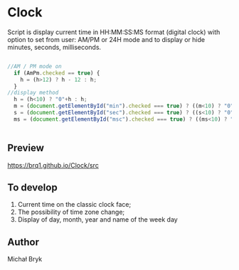 # Clock

Script is display current time in HH:MM:SS:MS format (digital clock) with option to set from user: AM/PM or 24H mode and to display or hide minutes, seconds, milliseconds.

```js

//AM / PM mode on
  if (AmPm.checked == true) {
    h = (h>12) ? h - 12 : h;
  }
//display method 
  h = (h<10) ? "0"+h : h;
  m = (document.getElementById("min").checked === true) ? ((m<10) ? "0"+m : m) : "--";
  s = (document.getElementById("sec").checked === true) ? ((s<10) ? "0"+s : s) : "--";
  ms = (document.getElementById("msc").checked === true) ? ((ms<10) ? "0"+ms : ms) : "--";
  
```
## Preview

https://brq1.github.io/Clock/src

## To develop

1. Current time on the classic clock face;
2. The possibility of time zone change;
3. Display of day, month, year and name of the week day

## Author

Michał Bryk